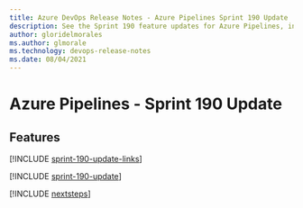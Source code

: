 ```yaml
---
title: Azure DevOps Release Notes - Azure Pipelines Sprint 190 Update
description: See the Sprint 190 feature updates for Azure Pipelines, including next steps.
author: gloridelmorales
ms.author: glmorale
ms.technology: devops-release-notes
ms.date: 08/04/2021
---
```


# Azure Pipelines - Sprint 190 Update

## Features

[!INCLUDE [sprint-190-update-links](../includes/pipelines/sprint-190-update-links.md)]

[!INCLUDE [sprint-190-update](../includes/pipelines/sprint-190-update.md)]

[!INCLUDE [nextsteps](../includes/nextsteps.md)]